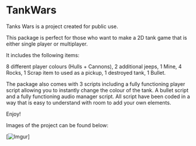 # TankWars

Tanks Wars is a project created for public use.

This package is perfect for those who want to make a 2D tank game that is either single player or multiplayer. 

It includes the following items: 

8 different player colours (Hulls + Cannons), 
2 additional jeeps, 
1 Mine, 
4 Rocks, 
1 Scrap item to used as a pickup, 
1 destroyed tank, 
1 Bullet. 

The package also comes with 3 scripts including a fully functioning player script allowing you to instantly change the colour of the tank. 
A bullet script and a fully functioning audio manager script. 
All script have been coded in a way that is easy to understand with room to add your own elements. 

Enjoy!

Images of the project can be found below:

[![Imgur](https://i.imgur.com/1WgD8uA.png)]
